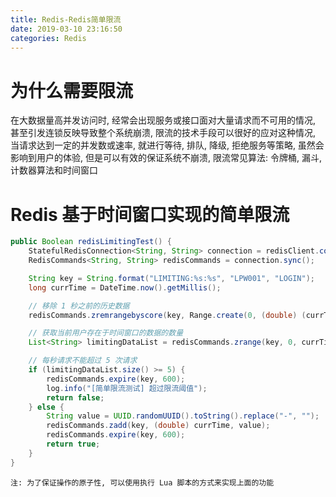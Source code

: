 ```yaml
---
title: Redis-Redis简单限流
date: 2019-03-10 23:16:50
categories: Redis
---
```


# 为什么需要限流

在大数据量高并发访问时, 经常会出现服务或接口面对大量请求而不可用的情况, 甚至引发连锁反映导致整个系统崩溃, 限流的技术手段可以很好的应对这种情况, 当请求达到一定的并发数或速率, 就进行等待, 排队, 降级, 拒绝服务等策略, 虽然会影响到用户的体验, 但是可以有效的保证系统不崩溃, 限流常见算法: 令牌桶, 漏斗, 计数器算法和时间窗口

<!-- more -->

# Redis 基于时间窗口实现的简单限流

```java
public Boolean redisLimitingTest() {
    StatefulRedisConnection<String, String> connection = redisClient.connect();
    RedisCommands<String, String> redisCommands = connection.sync();

    String key = String.format("LIMITING:%s:%s", "LPW001", "LOGIN");
    long currTime = DateTime.now().getMillis();

    // 移除 1 秒之前的历史数据
    redisCommands.zremrangebyscore(key, Range.create(0, (double) (currTime - 1000)));

    // 获取当前用户存在于时间窗口的数据的数量
    List<String> limitingDataList = redisCommands.zrange(key, 0, currTime);

    // 每秒请求不能超过 5 次请求
    if (limitingDataList.size() >= 5) {
        redisCommands.expire(key, 600);
        log.info("[简单限流测试] 超过限流阈值");
        return false;
    } else {
        String value = UUID.randomUUID().toString().replace("-", "");
        redisCommands.zadd(key, (double) currTime, value);
        redisCommands.expire(key, 600);
        return true;
    }
}
```

`注: 为了保证操作的原子性, 可以使用执行 Lua 脚本的方式来实现上面的功能`